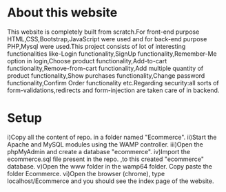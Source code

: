 # About this website
This website is completely built from scratch.For front-end purpose HTML,CSS,Bootstrap,JavaScript were used and for back-end purpose PHP,Mysql were used.This project consists of lot of interesting functionalities like-Login functionality,SignUp functionality,Remember-Me option in login,Choose product functionality,Add-to-cart functionality,Remove-from-cart functionality,Add multiple quantity of product functionality,Show purchases functionality,Change password functionality,Confirm Order functionality etc.Regarding security:all sorts of form-validations,redirects and form-injection are taken care of in backend.

# Setup
i)Copy all the content of repo. in a folder named "Ecommerce".
ii)Start the Apache and MySQL modules using the WAMP controller.
iii)Open the phpMyAdmin and create a database "ecommerce". 
iv)Import the ecommerce.sql file present in the repo. ,to this created "ecommerce" database.
v)Open the www folder in the wamp64 folder. Copy paste the folder Ecommerce.
vi)Open the browser (chrome), type localhost/Ecommerce and you should see the index page of the website.
